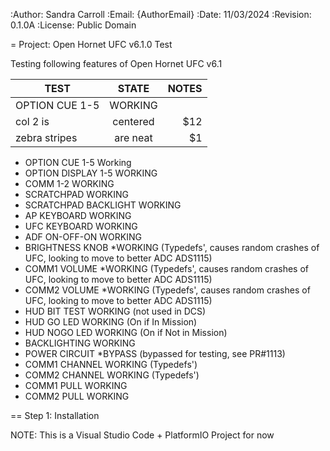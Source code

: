 :Author: Sandra Carroll
:Email: {AuthorEmail}
:Date: 11/03/2024
:Revision: 0.1.0A
:License: Public Domain

= Project:  Open Hornet UFC v6.1.0 Test

Testing following features of Open Hornet UFC v6.1

| TEST          | STATE         | NOTES |
| ------------- |:-------------:| -----:|
| OPTION CUE 1-5| WORKING       |       |
| col 2 is      | centered      |   $12 |
| zebra stripes | are neat      |    $1 |

- OPTION CUE 1-5  	Working
- OPTION DISPLAY 1-5 	WORKING
- COMM 1-2		WORKING
- SCRATCHPAD		WORKING
- SCRATCHPAD BACKLIGHT	WORKING
- AP KEYBOARD		WORKING
- UFC KEYBOARD		WORKING
- ADF ON-OFF-ON		WORKING
- BRIGHTNESS KNOB	*WORKING (Typedefs', causes random crashes of UFC, looking to move to better ADC ADS1115)
- COMM1 VOLUME		*WORKING (Typedefs', causes random crashes of UFC, looking to move to better ADC ADS1115)
- COMM2	VOLUME		*WORKING (Typedefs', causes random crashes of UFC, looking to move to better ADC ADS1115)
- HUD BIT TEST		WORKING (not used in DCS)
- HUD GO LED		WORKING (On if In Mission)
- HUD NOGO LED		WORKING (On if Not in Mission)
- BACKLIGHTING		WORKING
- POWER CIRCUIT		*BYPASS (bypassed for testing, see PR#1113)
- COMM1 CHANNEL		WORKING (Typedefs') 
- COMM2 CHANNEL		WORKING (Typedefs')
- COMM1 PULL		WORKING
- COMM2 PULL		WORKING

== Step 1: Installation

NOTE:   This is a Visual Studio Code + PlatformIO Project for now
